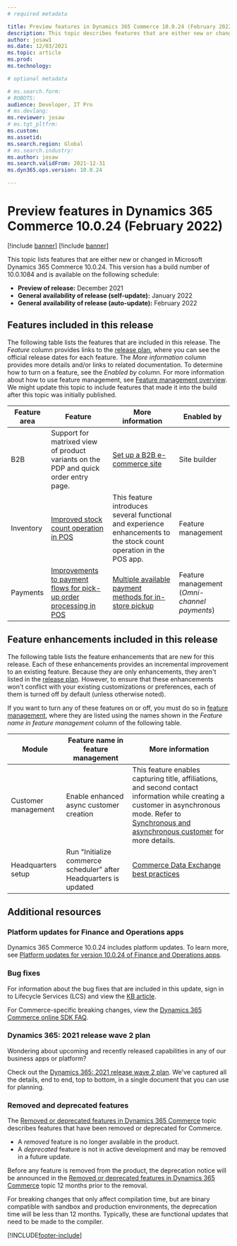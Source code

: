 ```yaml
---
# required metadata

title: Preview features in Dynamics 365 Commerce 10.0.24 (February 2022)
description: This topic describes features that are either new or changed in the preview release of Dynamics 365 Commerce 10.0.24. 
author: josaw1
ms.date: 12/03/2021
ms.topic: article
ms.prod: 
ms.technology: 

# optional metadata

# ms.search.form: 
# ROBOTS: 
audience: Developer, IT Pro
# ms.devlang: 
ms.reviewer: josaw
# ms.tgt_pltfrm: 
ms.custom: 
ms.assetid: 
ms.search.region: Global
# ms.search.industry: 
ms.author: josaw
ms.search.validFrom: 2021-12-31 
ms.dyn365.ops.version: 10.0.24

---
```


# Preview features in Dynamics 365 Commerce 10.0.24 (February 2022)

[!include [banner](../includes/banner.md)]
[!include [banner](../includes/preview-banner.md)]

This topic lists features that are either new or changed in Microsoft Dynamics 365 Commerce 10.0.24. This version has a build number of 10.0.1084 and is available on the following schedule:

- **Preview of release:** December 2021
- **General availability of release (self-update):** January 2022
- **General availability of release (auto-update):** February 2022


## Features included in this release

The following table lists the features that are included in this release. The *Feature* column provides links to the [release plan](/dynamics365-release-plan/2021wave2/commerce/dynamics365-commerce/planned-features), where you can see the official release dates for each feature. The *More information* column provides more details and/or links to related documentation. To determine how to turn on a feature, see the *Enabled by* column. For more information about how to use feature management, see [Feature management overview](../../fin-ops-core/fin-ops/get-started/feature-management/feature-management-overview.md). We might update this topic to include features that made it into the build after this topic was initially published.

| Feature area   | Feature                                                  | More information                                          |  Enabled by             |
|----------------|----------------------------------------------------------|-----------------------------------------------------------|-------------------------|
|  B2B         | Support for matrixed view of product variants on the PDP and quick order entry page.        | [Set up a B2B e-commerce site](../b2b/set-up-b2b-site.md)            | Site builder |
|  Inventory   |  [Improved stock count operation in POS](/dynamics365-release-plan/2021wave2/commerce/dynamics365-commerce/improved-stock-count-operation-pos)  | This feature introduces several functional and experience enhancements to the stock count operation in the POS app.  | Feature management  |
| Payments | [Improvements to payment flows for pick-up order processing in POS](/dynamics365-release-plan/2021wave2/commerce/dynamics365-commerce/improvements-payment-flows-pick-up-order-processing-pos) | [Multiple available payment methods for in-store pickup](dev-itpro/multiple-payments-pickup.md) | Feature management (*Omni-channel payments*) |

## Feature enhancements included in this release

The following table lists the feature enhancements that are new for this release. Each of these enhancements provides an incremental improvement to an existing feature. Because they are only enhancements, they aren't listed in the [release plan](/dynamics365-release-plan/2021wave2/commerce/dynamics365-commerce/planned-features). However, to ensure that these enhancements won't conflict with your existing customizations or preferences, each of them is turned off by default (unless otherwise noted).

If you want to turn any of these features on or off, you must do so in [feature management](../../fin-ops-core/fin-ops/get-started/feature-management/feature-management-overview.md), where they are listed using the names shown in the *Feature name in feature management* column of the following table.

| Module | Feature name in feature management | More information |
|---|---|---|
| Customer management  | Enable enhanced async customer creation  | This feature enables capturing title, affiliations, and second contact information while creating a customer in asynchronous mode.  Refer to [Synchronous and asynchronous customer](/synchronous-and-asynchronous-customers.md) for more details. |
| Headquarters setup   |  Run "Initialize commerce scheduler" after Headquarters is updated |  [Commerce Data Exchange best practices](dev-itpro/cdx-best-practices.md) |


## Additional resources

### Platform updates for Finance and Operations apps

Dynamics 365 Commerce 10.0.24 includes platform updates. To learn more, see [Platform updates for version 10.0.24 of Finance and Operations apps](../../fin-ops-core/dev-itpro/get-started/whats-new-platform-updates-10-0-24.md).

### Bug fixes 
For information about the bug fixes that are included in this update, sign in to Lifecycle Services (LCS) and view the <!-- Add correct link --> [KB article](https://fix.lcs.dynamics.com/Issue/Details?bugId=641306&dbType=3&qc=5b1d5e49c96b8a5cfb5601889a413e6f3773ba6500f9bc47310dcc5c54fff42f).

For Commerce-specific breaking changes, view the [Dynamics 365 Commerce online SDK FAQ](../e-commerce-extensibility/sdk-faq.md).

### Dynamics 365: 2021 release wave 2 plan

Wondering about upcoming and recently released capabilities in any of our business apps or platform?

Check out the [Dynamics 365: 2021 release wave 2 plan](/dynamics365-release-plan/2021wave2/). We've captured all the details, end to end, top to bottom, in a single document that you can use for planning.

### Removed and deprecated features

The [Removed or deprecated features in Dynamics 365 Commerce](removed-deprecated-features-commerce.md) topic describes features that have been removed or deprecated for Commerce.

- A *removed* feature is no longer available in the product.
- A *deprecated* feature is not in active development and may be removed in a future update.

Before any feature is removed from the product, the deprecation notice will be announced in the [Removed or deprecated features in Dynamics 365 Commerce](removed-deprecated-features-commerce.md) topic 12 months prior to the removal.

For breaking changes that only affect compilation time, but are binary compatible with sandbox and production environments, the deprecation time will be less than 12 months. Typically, these are functional updates that need to be made to the compiler.


[!INCLUDE[footer-include](../../includes/footer-banner.md)]

